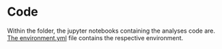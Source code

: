 # Code

Within the folder, the jupyter notebooks containing the analyses code are. [The environment.yml](https://github.com/tchaase/research-internship-2022/blob/main/content/code/environment.yml) file contains the respective environment. 